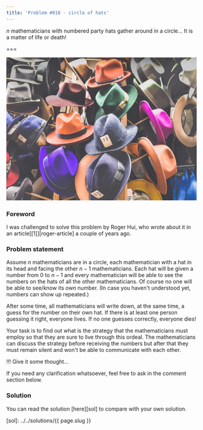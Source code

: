 ```yaml
---
title: 'Problem #018 - circle of hats'
---
```


$n$ mathematicians with numbered party hats gather around in a circle... It is a matter of life or death!

===

![00-hats.jpg](./00-hats.jpg)

### Foreword

I was challenged to solve this problem by Roger Hui, who wrote about it in an article[[1]][roger-article] a couple of years ago.

### Problem statement

Assume $n$ mathematicians are in a circle, each mathematician with a hat in its head and facing the other $n-1$ mathematicians. Each hat will be given a number from $0$ to $n-1$ and every mathematician will be able to see the numbers on the hats of all the other mathematicians. Of course no one will be able to see/know its own number. (In case you haven't understood yet, numbers can show up repeated.)

After some time, all mathematicians will write down, at the same time, a guess for the number on their own hat. If there is at least one person guessing it right, everyone lives. If no one guesses correctly, everyone dies!

Your task is to find out what is the strategy that the mathematicians must employ so that they are sure to live through this ordeal. The mathematicians can discuss the strategy before receiving the numbers but after that they must remain silent and won't be able to communicate with each other.

!!! Give it some thought...

If you need any clarification whatsoever, feel free to ask in the comment section below.

### Solution

You can read the solution [here][sol] to compare with your own solution.

[sol]: ../../solutions/{{ page.slug }}
